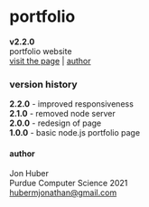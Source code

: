 # portfolio
**v2.2.0**</br>
portfolio website</br>
[visit the page](http://jonhuber.us) | [author](#author)

### version history
**2.2.0** - improved responsiveness</br>
**2.1.0** - removed node server</br>
**2.0.0** - redesign of page</br>
**1.0.0** - basic node.js portfolio page
#### author
Jon Huber</br>
Purdue Computer Science 2021</br>
[hubermjonathan@gmail.com](mailto:hubermjonathan@gmail.com)
